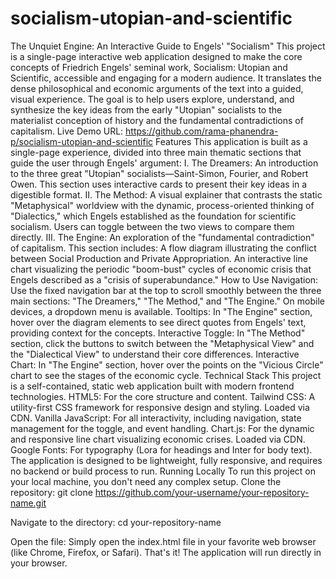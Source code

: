 # socialism-utopian-and-scientific

The Unquiet Engine: An Interactive Guide to Engels' "Socialism"
This project is a single-page interactive web application designed to make the core concepts of Friedrich Engels' seminal work, Socialism: Utopian and Scientific, accessible and engaging for a modern audience.
It translates the dense philosophical and economic arguments of the text into a guided, visual experience. The goal is to help users explore, understand, and synthesize the key ideas from the early "Utopian" socialists to the materialist conception of history and the fundamental contradictions of capitalism.
Live Demo URL: https://github.com/rama-phanendra-p/socialism-utopian-and-scientific
Features
This application is built as a single-page experience, divided into three main thematic sections that guide the user through Engels' argument:
I. The Dreamers: An introduction to the three great "Utopian" socialists—Saint-Simon, Fourier, and Robert Owen. This section uses interactive cards to present their key ideas in a digestible format.
II. The Method: A visual explainer that contrasts the static "Metaphysical" worldview with the dynamic, process-oriented thinking of "Dialectics," which Engels established as the foundation for scientific socialism. Users can toggle between the two views to compare them directly.
III. The Engine: An exploration of the "fundamental contradiction" of capitalism. This section includes:
A flow diagram illustrating the conflict between Social Production and Private Appropriation.
An interactive line chart visualizing the periodic "boom-bust" cycles of economic crisis that Engels described as a "crisis of superabundance."
How to Use
Navigation: Use the fixed navigation bar at the top to scroll smoothly between the three main sections: "The Dreamers," "The Method," and "The Engine." On mobile devices, a dropdown menu is available.
Tooltips: In "The Engine" section, hover over the diagram elements to see direct quotes from Engels' text, providing context for the concepts.
Interactive Toggle: In "The Method" section, click the buttons to switch between the "Metaphysical View" and the "Dialectical View" to understand their core differences.
Interactive Chart: In "The Engine" section, hover over the points on the "Vicious Circle" chart to see the stages of the economic cycle.
Technical Stack
This project is a self-contained, static web application built with modern frontend technologies.
HTML5: For the core structure and content.
Tailwind CSS: A utility-first CSS framework for responsive design and styling. Loaded via CDN.
Vanilla JavaScript: For all interactivity, including navigation, state management for the toggle, and event handling.
Chart.js: For the dynamic and responsive line chart visualizing economic crises. Loaded via CDN.
Google Fonts: For typography (Lora for headings and Inter for body text).
The application is designed to be lightweight, fully responsive, and requires no backend or build process to run.
Running Locally
To run this project on your local machine, you don't need any complex setup.
Clone the repository:
git clone https://github.com/your-username/your-repository-name.git


Navigate to the directory:
cd your-repository-name


Open the file: Simply open the index.html file in your favorite web browser (like Chrome, Firefox, or Safari).
That's it! The application will run directly in your browser.
